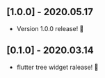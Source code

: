 ## [1.0.0] - 2020.05.17

* Version 1.0.0 release! 🚀


## [0.1.0] - 2020.03.14

* flutter tree widget ralease! 👏
